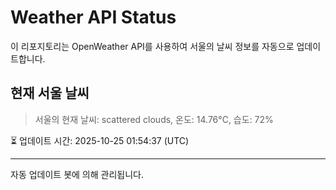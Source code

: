 
# Weather API Status

이 리포지토리는 OpenWeather API를 사용하여 서울의 날씨 정보를 자동으로 업데이트합니다.

## 현재 서울 날씨
> 서울의 현재 날씨: scattered clouds, 온도: 14.76°C, 습도: 72%

⏳ 업데이트 시간: 2025-10-25 01:54:37 (UTC)

---
자동 업데이트 봇에 의해 관리됩니다.
